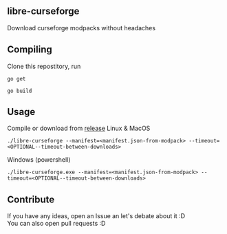 ## libre-curseforge
Download curseforge modpacks without headaches

## Compiling
Clone this repostitory, run 
```
go get
```

```
go build
```

## Usage
Compile or download from [release](https://github.com/giulianoo0/libre-curseforge/releases/)
Linux & MacOS
```
./libre-curseforge --manifest=<manifest.json-from-modpack> --timeout=<OPTIONAL--timeout-between-downloads>
```

Windows (powershell)
```
./libre-curseforge.exe --manifest=<manifest.json-from-modpack> --timeout=<OPTIONAL--timeout-between-downloads>
```   

## Contribute
If you have any ideas, open an Issue an let's debate about it :D   
You can also open pull requests :D

